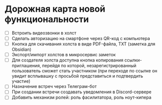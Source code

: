 # Дорожная карта новой функциональности

- [ ] Встроить видеозвонки в холст
- [ ] Сделать авторизацию на смартфоне через QR-код с компьютера
- [ ] Кнопка для скачивания холста в виде PDF-файла, TXT (заметка для Obsidian)
- [ ] Экспорт/импорт холстов в микросервис заметок
- [ ] Для создателя холста доступна кнопка копирования ссылки-приглашения, перейдя по которой, незарегистрированный пользователь сможет стать участником (при переходе по ссылке он увидит всплывашку с просьбой представиться и подтвердить участие)
- [ ] Назначение встреч через Телеграм-бот
- [ ] При создании встречи создавать уведомления в Discord-сервере
- [ ] Добавить механизм ролей: роль фасилитатора, роль ноут-кипера
